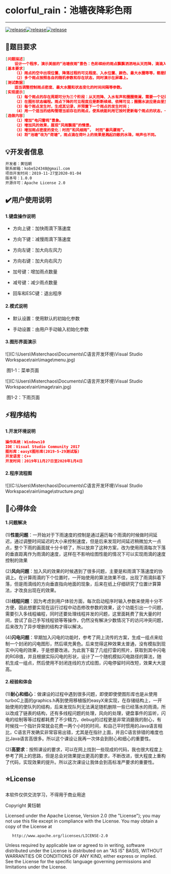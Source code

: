 # colorful_rain：池塘夜降彩色雨

------

[![release](https://img.shields.io/badge/release-1.0.0-green)](https://github.com/misterchaos/HotelSystem/releases)[![release](https://img.shields.io/badge/version-beta-orange)](https://github.com/misterchaos/HotelSystem/releases)[![release](https://img.shields.io/badge/build-passing-green)](https://github.com/misterchaos/HotelSystem/releases)

## :triangular_flag_on_post:题目要求

```json
[问题描述]
    设计一个程序，演示美丽的“池塘夜雨”景色：色彩缤纷的雨点飘飘洒洒地从天而降，滴滴入水有声，溅起圈圈微澜。
[基本要求]
    （1）雨点的空中出现位置、降落过程的可见程度、入水位置、颜色、最大水圈等等，都是随机确定的；
    （2）多个雨点按照各自的随机参数和存在状态，同时演示在屏幕上。
[测试数据]
    适当调整控制雨点密度、最大水圈和状态变化的时间间隔等参数。
[实现提示]
    （1）每个雨点的存在周期可分为三个阶段：从天而降、入水有声和圈圈微澜，需要一个记录存储其相关参数、当前状态和下一状态的更新时刻；
    （2）在图形状态编程。雨点下降的可见程度应是断断续续、依稀可见；圈圈水波应是由里至外逐渐扩大和消失。
    （3）每个雨点发生时，生成其记录，并预置下一个雨点的发生时间；
    （4）用一个适当的结构管理当前存在的雨点，使系统能利用它按时更新每个雨点的状态，一旦有雨点的水圈全部消失，就从结构中删去。
[选做内容]
    （1）增加“电闪雷鸣”景象。
    （2）增加风的效果，展现“风雨飘摇”的情景。
    （3）增加雨点密度的变化：时而“和风细雨”， 时而“暴风骤雨”。
    （4）将“池塘”改为“荷塘”，雨点滴在荷叶上的效果是溅起四散的水珠，响声也不同。
```



## :bulb:开发者信息

```html
开发者：黄钰朝 
联系邮箱：kobe524348@gmail.com
项目开发时间：2019-11-27至2020-01-04
版本号：1.0.0
开源许可：Apache License 2.0
```

## :heavy_check_mark:用户使用说明

#### 1.键盘操作说明

- 方向上键：加快雨滴下落速度

- 方向下键：减慢雨滴下落速度

- 方向左键：加大向左风力

- 方向右键：加大向右风力

- 加号键：增加雨点数量

- 减号键：减少雨点数量

- 回车和ESC键：退出程序

#### 2.模式说明

- 默认设置：使用默认的初始化参数

- 手动设置：由用户手动输入初始化参数

#### 3.图形界面演示

![](C:\Users\Misterchaos\Documents\C语言开发环境\Visual Studio Workspace\rain\image\menu.jpg)

​                      														图1-1：菜单页面

![](C:\Users\Misterchaos\Documents\C语言开发环境\Visual Studio Workspace\rain\image\rain.jpg)

​																			 图1-2：下雨页面				



## :zap:程序结构

#### 1.开发环境说明

```json
操作系统：Windows10
IDE：Visual Studio Community 2017
图形库：easyX图形库(2019-5-29测试版)
开发语言：C++
开发时间：2019年11月27日至2020年1月4日
```

#### 2.程序流程图

![](C:\Users\Misterchaos\Documents\C语言开发环境\Visual Studio Workspace\rain\image\structure.png)

## :page_facing_up:心得体会

#### 1.问题解决

(1)**性能问题**：一开始对于下雨速度的控制是通过遍历每个雨滴的时候做时间延迟，通过调整时间延迟的大小来控制速度，但是后来发现时间延迟稍微加大一点点，整个下雨的画面就十分卡顿了，所以放弃了这种方案，改为使用雨滴每次下落的垂直距离作为雨滴的速度，这样在不影响绘图性能的情况下可以实现雨滴的速度控制的效果

(2)**风向问题**：加入风的效果的时候遇到了很多问题，主要是和雨滴下落速度的协调上。在计算雨滴的下个位置时，一开始使用的算法效果不佳，出现了雨滴斜着下落，但是雨滴线的方向垂直指向地面的现象，后来在纸上仔细研究了位置计算算法，才改良出现在的效果。

(3)**线程问题**：因为考虑到用户体验方面，每次启动程序时输入参数来使用十分不方便，因此想要实现在运行过程中动态修改参数的效果，这个功能引出一个问题，需要引入多线程编程，同时还要处理线程并发的问题，这里面耗费了我大量的时间，尝试了自己手写线程锁等等操作，仍然没有解决少数情况下的访问冲突问题，后来改为了异步增删的结构才得以解决。

(4)**闪电问题**：早期加入闪电的功能时，参考了网上流传的方案，生成一组点来绘制一个封闭的闪电图形，然后填充黄色。后来觉得这种效果太普通，没有模拟到现实中闪电的效果，于是想要改进。为此我下载了几组打雷的照片，获取到其中闪电的RGB值，并且根据实际闪电的形状，设计了一个随机模拟闪电路径的算法，随机生成一组点，然后使用不封闭连线的方式绘图，闪电停留时间改短，效果大大提高。

#### 2.经验和体会

(1)**耐心和细心**：做课设的过程中遇到很多问题，即使即使使图形库也是从使用turboC上面的graphics.h再到使用移植版的easyX来实现，在存储结构上，一开始使用的使队列的结构，后来发现队列无法满足随机删除一些已经落水的雨滴，所以改成了链表的结构，还有多线程问题的处理，风向的处理，键盘事件的监听，闪电的绘制等等过程都耗费了不少精力，debug的过程更是非常消磨我的耐心，有时候找一个指针异常就会花费一两个小时的时间，和自己平时惯用的Java语言相比，C语言开发确实非常容易出错，尤其是在指针上面，并且C语言排错的难度也比Java语言高很多。所以这个课设让我再一次体会到耐心和细心的重要性。

(2)**高要求**：按照课设的要求，可以在网上找到一些现成的代码，我也很大程度上参考了网上的思路，但是总会对效果提出更高的要求，不断改进，很大程度上重构了代码，实现效果的提升。所以这次课设让我体会到高标准严要求的重要性。

## :star:License

本软件仅供交流学习，不得用于商业用途

Copyright 黄钰朝 

   Licensed under the Apache License, Version 2.0 (the "License");
   you may not use this file except in compliance with the License.
   You may obtain a copy of the License at

```
   http://www.apache.org/licenses/LICENSE-2.0
```

   Unless required by applicable law or agreed to in writing, software
   distributed under the License is distributed on an "AS IS" BASIS,
   WITHOUT WARRANTIES OR CONDITIONS OF ANY KIND, either express or implied.
   See the License for the specific language governing permissions and
   limitations under the License.